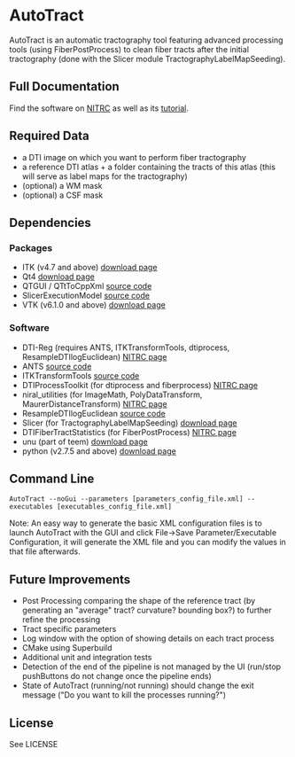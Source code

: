 # AutoTract

AutoTract is an automatic tractography tool featuring advanced processing tools (using FiberPostProcess) to clean fiber tracts after the initial tractography (done with the Slicer module TractographyLabelMapSeeding).

## Full Documentation

Find the software on [NITRC](https://www.nitrc.org/projects/autotract/) as well as its [tutorial](https://www.nitrc.org/docman/view.php/948/1969/Tutorial.pdf).

## Required Data

- a DTI image on which you want to perform fiber tractography
- a reference DTI atlas + a folder containing the tracts of this atlas (this will serve as label maps for the tractography)
- (optional) a WM mask
- (optional) a CSF mask

## Dependencies

### Packages

- ITK (v4.7 and above) [download page](http://www.itk.org/ITK/resources/software.html) 
- Qt4 [download page](https://www.qt.io/download/)
- QTGUI / QTtToCppXml [source code](https://github.com/fbudin69500/QTGUI)
- SlicerExecutionModel [source code](https://github.com/Slicer/SlicerExecutionModel)
- VTK (v6.1.0 and above) [download page](http://www.vtk.org/download/)

### Software

- DTI-Reg (requires ANTS, ITKTransformTools, dtiprocess, ResampleDTIlogEuclidean) [NITRC page](https://www.nitrc.org/projects/dtireg/)
- ANTS  [source code](http://stnava.github.io/ANTs/)
- ITKTransformTools [source code](https://github.com/NIRALUser/ITKTransformTools)
- DTIProcessToolkit (for dtiprocess and fiberprocess) [NITRC page](https://www.nitrc.org/projects/dtiprocess/)
- niral_utilities (for ImageMath, PolyDataTransform, MaurerDistanceTransform) [NITRC page](https://www.nitrc.org/projects/niral_utilities/)
- ResampleDTIlogEuclidean [source code](https://github.com/NIRALUser/ResampleDTIlogEuclidean)
- Slicer (for TractographyLabelMapSeeding) [download page](http://download.slicer.org/)
- DTIFiberTractStatistics (for FiberPostProcess) [NITRC page](https://www.nitrc.org/projects/dti_tract_stat/)
- unu (part of teem) [download page](http://teem.sourceforge.net/download/)
- python (v2.7.5 and above) [download page](https://www.python.org/downloads/)

## Command Line

```
AutoTract --noGui --parameters [parameters_config_file.xml] --executables [executables_config_file.xml]
```

Note: An easy way to generate the basic XML configuration files is to launch AutoTract with the GUI and click File->Save Parameter/Executable Configuration, it will generate the XML file and you can modify the values in that file afterwards.

## Future Improvements

- Post Processing comparing the shape of the reference tract (by generating an "average" tract? curvature? bounding box?) to further refine the processing
- Tract specific parameters
- Log window with the option of showing details on each tract process
- CMake using Superbuild
- Additional unit and integration tests
- Detection of the end of the pipeline is not managed by the UI (run/stop pushButtons do not change once the pipeline ends) 
- State of AutoTract (running/not running) should change the exit message ("Do you want to kill the processes running?")

## License

See LICENSE

